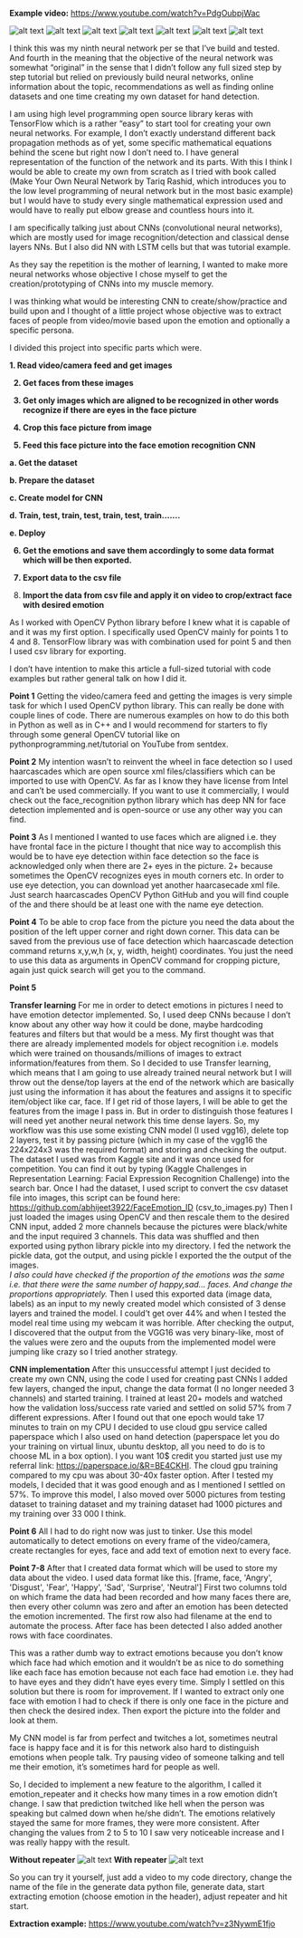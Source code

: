 <b>Example video:</b> https://www.youtube.com/watch?v=PdgOubpjWac






![alt text](https://github.com/PeterKillerio/Neural_Networks/blob/master/Tensorflow/Emotion_recognition/my_photos/me_angry.png)
![alt text](https://github.com/PeterKillerio/Neural_Networks/blob/master/Tensorflow/Emotion_recognition/my_photos/me_disgust.png)
![alt text](https://github.com/PeterKillerio/Neural_Networks/blob/master/Tensorflow/Emotion_recognition/my_photos/me_fear.png)
![alt text](https://github.com/PeterKillerio/Neural_Networks/blob/master/Tensorflow/Emotion_recognition/my_photos/me_happy.png)
![alt text](https://github.com/PeterKillerio/Neural_Networks/blob/master/Tensorflow/Emotion_recognition/my_photos/me_neutral.png)
![alt text](https://github.com/PeterKillerio/Neural_Networks/blob/master/Tensorflow/Emotion_recognition/my_photos/me_sad.png)
![alt text](https://github.com/PeterKillerio/Neural_Networks/blob/master/Tensorflow/Emotion_recognition/my_photos/me_surprise.png)


I think this was my ninth neural network per se that I’ve build and tested. 
And fourth in the meaning that the objective of the neural network was somewhat “original” in the sense that I didn’t follow any full sized step by step tutorial but relied on previously build neural networks, online information about the topic, recommendations as well as finding online datasets and one time creating my own dataset for hand detection. 

I am using high level programming open source library keras with TensorFlow which 
is a rather “easy” to start tool for creating your own neural networks. For example, 
I don’t exactly understand different back propagation methods as of yet, some specific 
mathematical equations behind the scene but right now I don’t need to. I have general 
representation of the function of the network and its parts. With this I think 
I would be able to create my own from scratch as I tried with book called 
(Make Your Own Neural Network by Tariq Rashid, which introduces you to the 
low level programming of neural network but in the most basic example) but I would 
have to study every single mathematical expression used and would have to really put 
elbow grease and countless hours into it.

I am specifically talking just about CNNs (convolutional neural networks), which are 
mostly used for image recognition/detection and classical dense layers NNs. But I also 
did NN with LSTM cells but that was tutorial example.

As they say the repetition is the mother of learning, I wanted to make more neural 
networks whose objective I chose myself to get the creation/prototyping of CNNs into my muscle memory.

I was thinking what would be interesting CNN to create/show/practice and build upon 
and I thought of a little project whose objective was to extract faces of people from 
video/movie based upon the emotion and optionally a specific persona. 

I divided this project into specific parts which were. 

<b>
1.	Read video/camera feed and get images

2.	Get faces from these images

3.	Get only images which are aligned to be recognized in other words recognize if there are eyes in the face picture

4.	Crop this face picture from image

5.	Feed this face picture into the face emotion recognition CNN

a.	Get the dataset

b.	Prepare the dataset

c.	Create model for CNN

d.	Train, test, train, test, train, test, train…….

e.	Deploy

6.	Get the emotions and save them accordingly to some data format which will be then exported.

7.	Export data to the csv file

8.	Import the data from csv file and apply it on video to crop/extract face with desired emotion</b>


As I worked with OpenCV Python library before I knew what it is capable of and it was my first option.
I specifically used OpenCV mainly for points 1 to 4 and 8. 
TensorFlow library was with combination used for point 5 and then I used csv library for exporting.

I don’t have intention to make this article a full-sized tutorial with code examples but rather general talk on how I did it.

<b>Point 1</b>
Getting the video/camera feed and getting the images is very simple task for which I used OpenCV python library. This can really be done with couple lines of code. There are numerous examples on how to do this both in Python as well as in C++ and I would recommend for starters to fly through some general OpenCV tutorial like on pythonprogramming.net/tutorial on YouTube from sentdex.

<b>Point 2</b>
My intention wasn’t to reinvent the wheel in face detection so I used haarcascades which are open source xml files/classifiers which can be imported to use with OpenCV. As far as I know they have license from Intel and can’t be used commercially. If you want to use it commercially, I would check out the face_recognition python library which has deep NN for face detection implemented and is open-source or use any other way you can find.

<b>Point 3</b>
As I mentioned I wanted to use faces which are aligned i.e. they have frontal face in the picture I thought that nice way to accomplish this would be to have eye detection within face detection so the face is acknowledged only when there are 2+ eyes in the picture. 2+ because sometimes the OpenCV recognizes eyes in mouth corners etc. In order to use eye detection, you can download yet another haarcasecade xml file. Just search haarcascades OpenCV Python GitHub and you will find couple of the and there should be at least one with the name eye detection.

<b>Point 4</b>
To be able to crop face from the picture you need the data about the position of the left upper corner and right down corner. This data can be saved from the previous use of face detection which haarcascade detection command returns x,y,w,h (x, y, width, height) coordinates. You just the need to use this data as arguments in OpenCV command for cropping picture, again just quick search will get you to the command.

<b>Point 5</b>

<b>Transfer learning</b>
For me in order to detect emotions in pictures I need to have emotion detector implemented. 
So, I used deep CNNs because I don’t know about any other way how it could be done, maybe 
hardcoding features and filters but that would be a mess. 
My first thought was that there are already implemented models for object recognition i.e. 
models which were trained on thousands/millions of images to extract information/features from them. 
So I decided to use Transfer learning, which means that I am going to use already trained neural network 
but I will throw out the dense/top layers at the end of the network which are basically 
just using the information it has about the features and assigns it to specific item/object like car, face. 
If I get rid of those layers, I will be able to get the features from the image I pass in. 
But in order to distinguish those features I will need yet another neural network this time dense layers. 
So, my workflow was this use some existing CNN model (I used vgg16), delete top 2 layers, 
test it by passing picture (which in my case of the vgg16 the 224x224x3 was the required format) 
and storing and checking the output.
The dataset I used was from Kaggle site and it was once used for competition. You can find it out by 
typing (Kaggle Challenges in Representation Learning: Facial Expression Recognition Challenge) into the search bar.
Once I had the dataset, I used script to convert the csv dataset file into images, 
this script can be found here:  https://github.com/abhijeet3922/FaceEmotion_ID (csv_to_images.py)
Then I just loaded the images using OpenCV and then rescale them to the desired CNN input, 
added 2 more channels because the pictures were black/white and the input required 3 channels.
This data was shuffled and then exported using python library pickle into my directory.
I fed the network the pickle data, got the output, and using pickle I exported the the output of the images.  
*I also could have checked if the proportion of the emotions was the same i.e. that there were the same number of happy,sad… faces.
And change the proportions appropriately.*
Then I used this exported data (image data, labels) as an input to my newly created model which consisted of 
3 dense layers and trained the model. I could’t get over 44% and when I tested the model real time 
using my webcam it was horrible. After checking the output, I discovered that the output from the VGG16 
was very binary-like, most of the values were zero and the ouputs from the implemented model were jumping 
like crazy so I tried another strategy.

<b>CNN implementation</b>
After this unsuccessful attempt I just decided to create my own CNN, using the code I used for creating past
CNNs I added few layers, changed the input, change the data format (I no longer needed 3 channels) and started training. 
I trained at least 20+ models and watched how the validation loss/success rate varied and settled on solid 57% from 
7 different expressions. After I found out that one epoch would take 17 minutes to train on my CPU I decided to use 
cloud gpu service called paperspace which I also used on hand detection (paperspace let you do your training on 
virtual linux, ubuntu desktop, all you need to do is to choose ML in a box option). I you want 10$ credit you started 
just use my referral link: https://paperspace.io/&R=BE4CKHI. The cloud gpu training compared to my cpu was about 30-40x faster option.
After I tested my models, I decided that it was good enough and as I mentioned I settled on 57%. 
To improve this model, I also moved over 5000 pictures from testing dataset to training dataset and my
training dataset had 1000 pictures and my training over 33 000 I think.

<b>Point 6</b>
All I had to do right now was just to tinker. Use this model automatically to detect emotions on every frame 
of the video/camera, create rectangles for eyes, face and add text of emotion next to every face.

<b>Point 7-8</b>
After that I created data format which will be used to store my data about the video. I used data format like this.
[frame, face, 'Angry', 'Disgust', 'Fear', 'Happy', 'Sad', 'Surprise', 'Neutral']
First two columns told on which frame the data had been recorded and how many faces there are,
then every other column was zero and after an emotion has been detected the emotion incremented.
The first row also had filename at the end to automate the process.
After face has been detected I also added another rows with face coordinates.

This was a rather dumb way to extract emotions because you don’t know which face had which emotion 
and it wouldn’t be as nice to do something like each face has emotion because not each face had emotion i.e. 
they had to have eyes and they didn’t have eyes every time. Simply I settled on this solution but there is room for improvement.
If I wanted to extract only one face with emotion I had to check if there is only one face in the picture 
and then check the desired index. Then export the picture into the folder and look at them.

My CNN model is far from perfect and twitches a lot, sometimes neutral face is happy face and it is for 
this network also hard to distinguish emotions when people talk. Try pausing video of someone talking and 
tell me their emotion, it’s sometimes hard for people as well.

So, I decided to implement a new feature to the algorithm, I called it emotion_repeater and it 
checks how many times in a row emotion didn’t change. I saw that prediction twitched like hell when 
the person was speaking but calmed down when he/she didn’t. The emotions relatively stayed the same for more frames, 
they were more consistent. After changing the values from 2 to 5 to 10 I saw very noticeable increase 
and I was really happy with the result.

<b>Without repeater</b>
![alt text]( https://github.com/PeterKillerio/Neural_Networks/blob/master/Tensorflow/Emotion_recognition/happy_faces_1.png)
<b>With repeater</b>
![alt text]( https://github.com/PeterKillerio/Neural_Networks/blob/master/Tensorflow/Emotion_recognition/happy_faces_repeater.png)

So you can try it yourself, just add a video to my code directory, 
change the name of the file in the generate data python file, generate data, 
start extracting emotion (choose emotion in the header), adjust repeater and hit start. 

<b>Extraction example:</b> 
https://www.youtube.com/watch?v=z3NywmE1fjo


